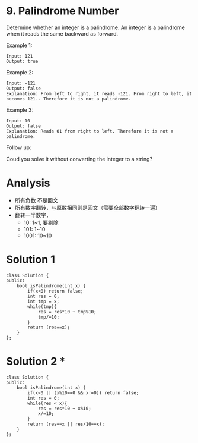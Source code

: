 # 9. Palindrome Number

Determine whether an integer is a palindrome. An integer is a palindrome when it reads the same backward as forward.

Example 1:

```
Input: 121
Output: true
```

Example 2:

```
Input: -121
Output: false
Explanation: From left to right, it reads -121. From right to left, it becomes 121-. Therefore it is not a palindrome.
```

Example 3:

```
Input: 10
Output: false
Explanation: Reads 01 from right to left. Therefore it is not a palindrome.
```
Follow up:

Coud you solve it without converting the integer to a string?


# Analysis
- 所有负数 不是回文
- 所有数字翻转，与原数相同则是回文（需要全部数字翻转一遍）
- 翻转一半数字，
	- 10: 1~1, 要剔除
	- 101: 1~10
	- 1001: 10~10	

# Solution 1

```
class Solution {
public:
    bool isPalindrome(int x) {
        if(x<0) return false;
        int res = 0;
        int tmp = x;
        while(tmp){
            res = res*10 + tmp%10;
            tmp/=10;
        }
        return (res==x);
    }
};
```



# Solution 2 *

```
class Solution {
public:
    bool isPalindrome(int x) {
        if(x<0 || (x%10==0 && x!=0)) return false;
        int res = 0;
        while(res < x){
            res = res*10 + x%10;
            x/=10;
        }
        return (res==x || res/10==x);
    }
};
```

